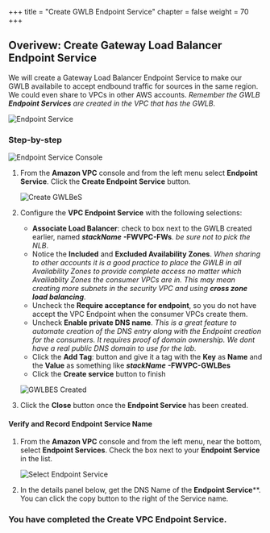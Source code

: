 +++
title = "Create GWLB Endpoint Service"
chapter = false
weight = 70
+++

## Overivew: Create Gateway Load Balancer Endpoint Service

We will create a Gateway Load Balancer Endpoint Service to make our GWLB availabile to accept endbound traffic for sources in the same region.  We could even share to VPCs in other AWS accounts. _Remember the GWLB **Endpoint Services** are created in the VPC that has the GWLB_.

![Endpoint Service](/images/gwlbe-diagram.png)

### Step-by-step
![Endpoint Service Console](/images/gwlbe-gwlbes-list.png)

1. From the **Amazon VPC** console and from the left menu select **Endpoint Service**. Click the **Create Endpoint Service** button.

    ![Create GWLBeS](/images/gwlbe-create-gwlbes.png)

1. Configure the **VPC Endpoint Service** with the following selections:
    - **Associate Load Balancer**: check to box next to the GWLB created earlier, named  ***stackName*** **-FWVPC-FWs**. _be sure not to pick the NLB_.
    - Notice the **Included** and **Excluded Availability Zones**. _When sharing to other accounts it is a good practice to place the GWLB in all Availability Zones to provide complete access no matter which Availiablity Zones the consumer VPCs are in. This may mean creating more subnets in the security VPC and using **cross zone load balancing**_.
    - Uncheck the **Require acceptance for endpoint**, so you do not have accept the VPC Endpoint when the consumer VPCs create them. 
    - Uncheck **Enable private DNS name**. _This is a great feature to automate creation of the DNS entry along with the Endpoint creation for the consumers. It requires proof of domain ownership. We dont have a real public DNS domain to use for the lab._
    - Click the **Add Tag**: button and give it a tag with the **Key** as **Name** and the **Value** as something like ***stackName*** **-FWVPC-GWLBes**
    - Click the **Create service** button to finish


    ![GWLBES Created](/images/gwlbe-created-gwlbes.png)

1. Click the **Close** button once the **Endpoint Service** has been created.

#### Verify and Record Endpoint Service Name

1. From the **Amazon VPC** console and from the left menu, near the bottom, select **Endpoint Services**. Check the box next to your **Endpoint Service** in the list.

   ![Select Endpoint Service](/images/gwlbe-gwlbes-details.png)

1. In the details panel below, get the DNS Name of the **Endpoint Service****. You can click the copy button to the right of the Service name.



### You have completed the Create VPC Endpoint Service.

